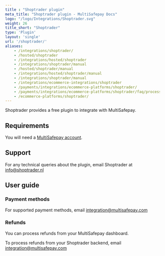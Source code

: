 ```yaml
---
title : "Shoptrader plugin"
meta_title: "Shoptrader plugin - MultiSafepay Docs"
logo: "/logo/Integrations/Shoptrader.svg"
weight: 26
title_short: "Shoptrader"
type: 'Plugin'
layout: 'single'
url: '/shoptrader/'
aliases: 
    - /integrations/shoptrader/
    - /hosted/shoptrader
    - /integrations/hosted/shoptrader
    - /integrations/shoptrader/manual
    - /hosted/shoptrader/manual
    - /integrations/hosted/shoptrader/manual
    - /integrations/shoptrader/manual
    - /integrations/ecommerce-integrations/shoptrader
    - /payments/integrations/ecommerce-platforms/shoptrader/
    - /payments/integrations/ecommerce-platforms/shoptrader/faq/processing-refunds/
    - /ecommerce-platforms/shoptrader/
---
```

Shoptrader provides a free plugin to integrate with MultiSafepay. 

## Requirements
You will need a [MultiSafepay account](/getting-started/guide/).

## Support
For any technical queries about the plugin, email Shoptrader at <info@shoptrader.nl>

## User guide

### Payment methods

For supported payment methods, email <integration@multisafepay.com>

### Refunds

You can process refunds from your MultiSafepay dashboard.

To process refunds from your Shoptrader backend, email <integration@multisafepay.com>

